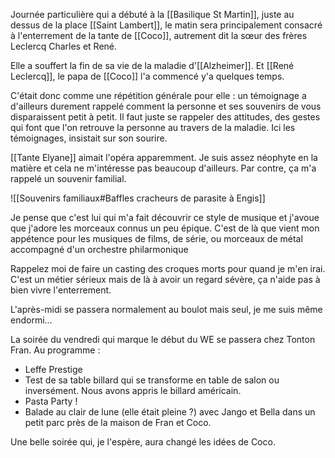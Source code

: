 Journée particulière qui a débuté à la [[Basilique St Martin]], juste au dessus de la place [[Saint Lambert]], le matin sera principalement consacré à l'enterrement de la tante de [[Coco]], autrement dit la sœur des frères Leclercq Charles et René. 

Elle a souffert la fin de sa vie de la maladie d'[[Alzheimer]]. Et [[René Leclercq]], le papa de [[Coco]] l'a commencé y'a quelques temps.

C'était donc comme une répétition générale pour elle : un témoignage a d'ailleurs durement rappelé comment la personne et ses souvenirs de vous disparaissent petit à petit. Il faut juste se rappeler des attitudes, des gestes qui font que l'on retrouve la personne au travers de la maladie. Ici les témoignages, insistait sur son sourire.

[[Tante Elyane]] aimait l'opéra apparemment. Je suis assez néophyte en  la matière et cela ne m'intéresse pas beaucoup d'ailleurs. Par contre, ça m'a rappelé un souvenir familial. 

![[Souvenirs familiaux#Baffles cracheurs de parasite à Engis]]

Je pense que c'est lui qui m'a fait découvrir ce style de musique et j'avoue que j'adore les morceaux connus un peu épique. C'est de là que vient mon appétence pour les musiques de films, de série, ou morceaux de métal accompagné d'un orchestre philarmonique 

Rappelez moi de faire un casting des croques morts pour quand je m'en irai. C'est un métier sérieux mais de là à avoir un regard sévère, ça n'aide pas à bien vivre l'enterrement.

L'après-midi se passera normalement au boulot mais seul, je me suis même endormi...

La soirée du vendredi qui marque le début du WE se passera chez Tonton Fran. 
Au programme :
- Leffe Prestige
- Test de sa table billard qui se transforme en table de salon ou inversément. Nous avons appris le billard américain.
- Pasta Party !
- Balade au clair de lune (elle était pleine ?) avec Jango et Bella dans un petit parc près de la maison de Fran et Coco. 

Une belle soirée qui, je l'espère, aura changé les idées de Coco.

